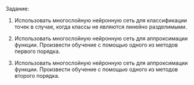 Задание:

1. Использовать многослойную нейронную сеть для классификации точек в случае, когда классы не являются линейно разделимыми.

2. Использовать многослойную нейронную сеть для аппроксимации функции. Произвести обучение с помощью одного из методов первого порядка.

3. Использовать многослойную нейронную сеть для аппроксимации функции. Произвести обучение с помощью одного из методов второго порядка.